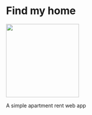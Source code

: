 # Find my home

<img height=200 src="http://blog.savvycard.net/wp-content/uploads/bigstock-Vector-Flat-Concept-Gps-App-59445065-1024x1024.jpg"/>

A simple apartment rent web app
